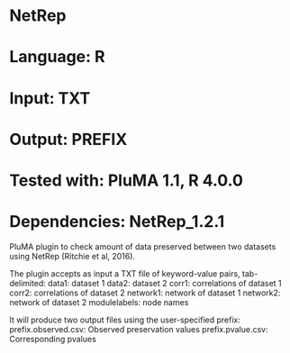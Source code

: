 # NetRep
# Language: R
# Input: TXT
# Output: PREFIX
# Tested with: PluMA 1.1, R 4.0.0
# Dependencies: NetRep_1.2.1

PluMA plugin to check amount of data preserved between two datasets using NetRep (Ritchie et al, 2016).

The plugin accepts as input a TXT file of keyword-value pairs, tab-delimited:
data1: dataset 1
data2: dataset 2
corr1: correlations of dataset 1
corr2: correlations of dataset 2
network1: network of dataset 1
network2: network of dataset 2
modulelabels: node names

It will produce two output files using the user-specified prefix:
prefix.observed.csv: Observed preservation values
prefix.pvalue.csv: Corresponding pvalues
